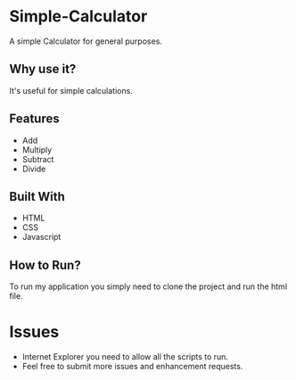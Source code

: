 # Simple-Calculator



A simple Calculator for general purposes.

## Why use it?

It's useful for simple calculations.

## Features

* Add
* Multiply
* Subtract
* Divide

## Built With

* HTML
* CSS
* Javascript

## How to Run?

To run my application you simply need to clone the project and run the html file.


Issues
==========
* Internet Explorer you need to allow all the scripts to run.
* Feel free to submit more issues and enhancement requests.


